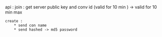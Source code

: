 api : 
    join : 
        get server public key and conv id (valid for 10 min ) -> valid for 10 min max 
        
    create : 
        * send con name 
        * send hashed -> md5 password 